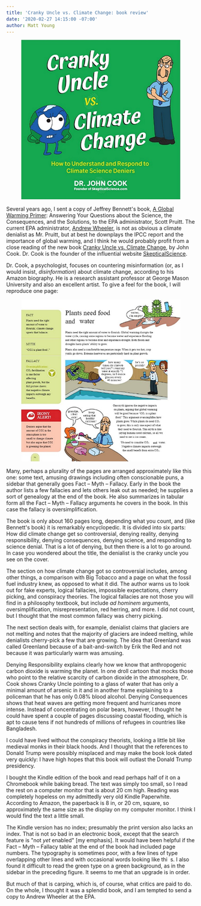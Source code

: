 ```yaml
---
title: 'Cranky Uncle vs. Climate Change: book review'
date: '2020-02-27 14:15:00 -07:00'
author: Matt Young
---
```

<figure>
<img src="/uploads/2020/Cranky_Uncle_Cover_600.jpg" alt="Cover"/>
<figcaption>
</figcaption>
</figure>

Several years ago, I sent a copy of Jeffrey Bennett's book, [A Global Warming Primer](https://www.amazon.com/Global-Warming-Primer-Answering-Consequences/dp/1937548783): Answering Your Questions about the Science, the Consequences, and the Solutions, to the EPA administrator, Scott Pruitt. The current EPA administrator, [Andrew Wheeler](https://en.wikipedia.org/wiki/Andrew_R._Wheeler), is not as obvious a climate denialist as Mr. Pruitt, but at best he downplays the IPCC report and the importance of global warming, and I think he would probably profit from a close reading of the new book [Cranky Uncle vs. Climate Change](https://www.amazon.com/dp/B07RBPNJH3/), by John Cook. Dr. Cook is the founder of the influential website [SkepticalScience](https://skepticalscience.com/).

Dr. Cook, a psychologist, focuses on countering misinformation (or, as I would insist, *disinformation*) about climate change, according to his Amazon biography. He is a research assistant professor at George Mason University and also an excellent artist. To give a feel for the book, I will reproduce one page:

<!--more-->

<figure>
<img src="/uploads/2020/Cranky_Uncle_p96_600.jpg" alt="Sample page"/>
<figcaption>
</figcaption>
</figure>

Many, perhaps a plurality of the pages are arranged approximately like this one: some text, amusing drawings including often conscionable puns, a sidebar that generally goes Fact – Myth – Fallacy.  Early in the book the author lists a few fallacies and lets others leak out as needed; he supplies a sort of genealogy at the end of the book. He also summarizes in tabular form all the Fact – Myth – Fallacy arguments he covers in the book. In this case the fallacy is oversimplification.

The book is only about 160 pages long, depending what you count, and (like Bennett's book) it is remarkably encyclopedic. It is divided into six parts: How did climate change get so controversial, denying reality, denying responsibility, denying consequences, denying science, and responding to science denial. That is a lot of denying, but then there is a lot to go around. In case you wondered about the title, the denialist is the cranky uncle you see on the cover.

The section on how climate change got so controversial includes, among other things, a comparison with Big Tobacco and a page on what the fossil fuel industry knew, as opposed to what it did. The author warns us to look out for fake experts, logical fallacies, impossible expectations, cherry picking, and conspiracy theories. The logical fallacies are not those you will find in a philosophy textbook, but include *ad hominem* arguments, oversimplification, misrepresentation, red herring, and more. I did not count, but I thought that the most common fallacy was cherry picking.

The next section deals with, for example, denialist claims that glaciers are not melting and notes that the majority of glaciers are indeed melting, while denialists cherry-pick a few that are growing. The idea that Greenland was called Greenland because of a bait-and-switch by Erik the Red and not because it was particularly warm was amusing.

Denying Responsibility explains clearly how we know that anthropogenic carbon dioxide is warming the planet. In one droll cartoon that mocks those who point to the relative scarcity of carbon dioxide in the atmosphere, Dr. Cook shows Cranky Uncle pointing to a glass of water that has only a minimal amount of arsenic in it and in another frame explaining to a policeman that he has only 0.08% blood alcohol. Denying Consequences shows that heat waves are getting more frequent and hurricanes more intense. Instead of concentrating on polar bears, however, I thought he could have spent a couple of pages discussing coastal flooding, which is apt to cause tens if not hundreds of millions of refugees in countries like Bangladesh.

I could have lived without the conspiracy theorists, looking a little bit like medieval monks in their black hoods. And I thought that the references to Donald Trump were possibly misplaced and may make the book look dated very quickly: I have high hopes that this book will outlast the Donald Trump presidency.
 
I bought the Kindle edition of the book and read perhaps half of it on a Chromebook while baking bread. The text was simply too small, so I read the rest on a computer monitor that is about 20&nbsp;cm high. Reading was completely hopeless on my admittedly very old Kindle Paperwhite. According to Amazon, the paperback is 8&nbsp;in, or 20&nbsp;cm, square, so approximately the same size as the display on my computer monitor. I think I would find the text a little small.

The Kindle version has no index; presumably the print version also lacks an index. That is not so bad in an electronic book, except that the search feature is "not *yet* enabled" [my emphasis]. It would have been helpful if the Fact – Myth – Fallacy table at the end of the book had included page numbers. The typography is sometimes poor, with a few lines of type overlapping other lines and with occasional words looking like thi&nbsp;&nbsp;s. I also found it difficult to read the green type on a green background, as in the sidebar in the preceding figure. It seems to me that an upgrade is in order.

But much of that is carping, which is, of course, what critics are paid to do. On the whole, I thought it was a splendid book, and I am tempted to send a copy to Andrew Wheeler at the EPA.

